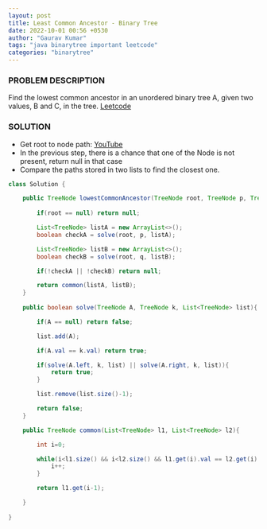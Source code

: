```yaml
---
layout: post
title: Least Common Ancestor - Binary Tree
date: 2022-10-01 00:56 +0530
author: "Gaurav Kumar"
tags: "java binarytree important leetcode"
categories: "binarytree"
---
```


### PROBLEM DESCRIPTION

Find the lowest common ancestor in an unordered binary tree A, given two values, B and C, in the tree.
[Leetcode](https://leetcode.com/problems/lowest-common-ancestor-of-a-binary-tree/)

### SOLUTION

- Get root to node path: [YouTube](https://www.youtube.com/watch?v=fmflMqVOC7k)
- In the previous step, there is a chance that one of the Node is not present, return null in that case
- Compare the paths stored in two lists to find the closest one.

```java
class Solution {

    public TreeNode lowestCommonAncestor(TreeNode root, TreeNode p, TreeNode q) {
        
        if(root == null) return null;

        List<TreeNode> listA = new ArrayList<>();
        boolean checkA = solve(root, p, listA);

        List<TreeNode> listB = new ArrayList<>();
        boolean checkB = solve(root, q, listB);

        if(!checkA || !checkB) return null;

        return common(listA, listB);
    }
    
    public boolean solve(TreeNode A, TreeNode k, List<TreeNode> list){

        if(A == null) return false;

        list.add(A);

        if(A.val == k.val) return true;

        if(solve(A.left, k, list) || solve(A.right, k, list)){
            return true;
        }

        list.remove(list.size()-1);

        return false;
    }

    public TreeNode common(List<TreeNode> l1, List<TreeNode> l2){

        int i=0;

        while(i<l1.size() && i<l2.size() && l1.get(i).val == l2.get(i).val){
            i++;
        }

        return l1.get(i-1);

    }
    
}
```
